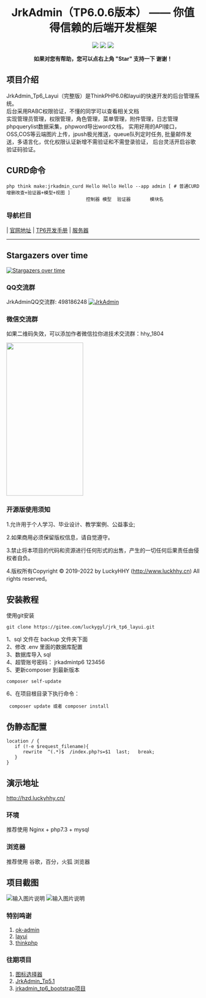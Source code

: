 <h1 align="center"> JrkAdmin（TP6.0.6版本） —— 你值得信赖的后端开发框架</h1> 
<p align="center">
<img src="https://gitee.com/luckygyl/jrk_tp6_layui/badge/star.svg?theme=dark"  /> 
<img src="https://gitee.com/luckygyl/jrk_tp6_layui/badge/fork.svg?theme=dark"  /> 
<a href="http://www.php.net/" target="_blank">
<img src="https://img.shields.io/badge/php-%3E%3D7.1-8892BF.svg"  /> 
</a>

</p>
<p align="center">    
    <b>如果对您有帮助，您可以点右上角 "Star" 支持一下 谢谢！</b>
</p>


## 项目介绍
JrkAdmin_Tp6_Layui（完整版）是ThinkPHP6.0和layui的快速开发的后台管理系统。<br>
后台采用RABC权限验证，不懂的同学可以查看相关文档<br>
实现管理员管理，权限管理，角色管理，菜单管理，附件管理，日志管理
phpquerylist数据采集，phpword导出word文档，
实用好用的API接口，
OSS,COS等云端图片上传，jpush极光推送，queue队列定时任务,
批量邮件发送，多语言化，优化权限认证新增不需验证和不需登录验证，
后台灵活开启谷歌验证码验证。

## CURD命令

~~~
php think make:jrkadmin_curd Hello Hello Hello --app admin [ # 普通CURD增删改查+验证器+模型+视图 ]
                             控制器 模型  验证器       模块名 
~~~

### 导航栏目


 | [官网地址](http://www.luckyhhy.cn)
 | [TP6开发手册](https://www.kancloud.cn/manual/thinkphp6_0/1037479)
 | [服务器](https://promotion.aliyun.com/ntms/yunparter/invite.html?userCode=dligum2z)

- - -

## Stargazers over time
[![Stargazers over time](https://whnb.wang/img/luckygyl/jrk_tp6_layui)](https://whnb.wang/luckygyl/jrk_tp6_layui)



### QQ交流群
 JrkAdminQQ交流群: 498186248 <a target="_blank" href="//shang.qq.com/wpa/qunwpa?idkey=9ad90a1a2a7cd611cc3343b9b8f59a8ab2a8bbffa2bed243344c41824ebc7f35"><img border="0" src="//pub.idqqimg.com/wpa/images/group.png" alt="JrkAdmin" title="JrkAdmin"></a>

### 微信交流群
如果二维码失效，可以添加作者微信拉你进技术交流群：hhy_1804

<img src="https://images.gitee.com/uploads/images/2021/0723/102922_4d3cd709_1513275.png" width="200" height="400" alt="" />


### 开源版使用须知
1.允许用于个人学习、毕业设计、教学案例、公益事业;

2.如果商用必须保留版权信息，请自觉遵守。

3.禁止将本项目的代码和资源进行任何形式的出售，产生的一切任何后果责任由侵权者自负。

4.版权所有Copyright © 2019-2022 by LuckyHHY (http://www.luckhhy.cn) All rights reserved。



## 安装教程

使用git安装
~~~
git clone https://gitee.com/luckygyl/jrk_tp6_layui.git
~~~

1、sql 文件在 backup 文件夹下面 <br>
2、修改 .env 里面的数据库配置  <br>
3、数据库导入 sql <br>
4、超管账号密码： jrkadmintp6   123456 <br>
5、更新composer 到最新版本
~~~
composer self-update
~~~
6、在项目根目录下执行命令：
~~~
 composer update 或者 composer install
~~~

## 伪静态配置
~~~~
location / {
   if (!-e $request_filename){
      rewrite  ^(.*)$  /index.php?s=$1  last;   break;
   }
}
~~~~

## 演示地址
http://hzd.luckyhhy.cn/

### 环境
推荐使用 Nginx + php7.3 + mysql 

### 浏览器
推荐使用 谷歌，百分，火狐 浏览器

## 项目截图
![输入图片说明](https://images.gitee.com/uploads/images/2020/0702/221414_cbdabe55_1513275.png "2020-7-2 22-7-30.png")
![输入图片说明](https://images.gitee.com/uploads/images/2020/0702/221428_bece0912_1513275.png "2020-7-2 22-7-56.png")

### 特别鸣谢

1. [ok-admin](https://gitee.com/bobi1234/ok-admin/tree/v2.0/)
2. [layui](http://www.layui.com)
3. [thinkphp](http://www.thinkphp.cn)


### 往期项目

1. [图标选择器](https://gitee.com/luckygyl/iconFonts)
2. [JrkAdmin_Tp5.1](https://gitee.com/luckygyl/JrkAdmin)
2. [jrkadmin_tp6_bootstrap项目](https://gitee.com/luckygyl/jrk_tp6_hhy)